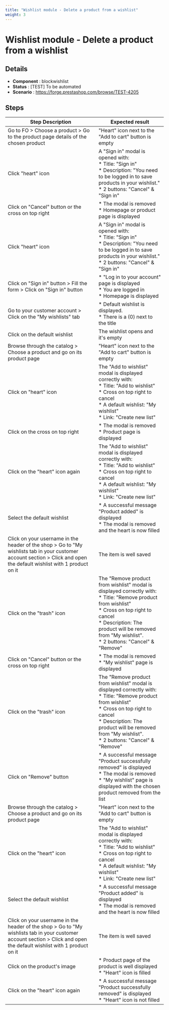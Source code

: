 ```yaml
---
title: "Wishlist module - Delete a product from a wishlist"
weight: 3
---
```


# Wishlist module - Delete a product from a wishlist
## Details
* **Component** : blockwishlist
* **Status** : [TEST] To be automated
* **Scenario** : https://forge.prestashop.com/browse/TEST-4205

## Steps
| Step Description | Expected result |
| ----- | ----- |
| Go to FO > Choose a product > Go to the product page details of the chosen product | "Heart" icon next to the "Add to cart" button is empty |
| Click "heart" icon | A "Sign in" modal is opened with:<br> * Title: "Sign in"<br> * Description: "You need to be logged in to save products in your wishlist."<br> * 2 buttons: "Cancel" & "Sign in" |
| Click on "Cancel" button or the cross on top right | * The modal is removed<br> * Homepage or product page is displayed |
| Click "heart" icon | A "Sign in" modal is opened with:<br> * Title: "Sign in"<br> * Description: "You need to be logged in to save products in your wishlist."<br> * 2 buttons: "Cancel" & "Sign in" |
| Click on "Sign in" button > Fill the form > Click on "Sign in" button | * "Log in to your account" page is displayed<br> * You are logged in<br> * Homepage is displayed |
| Go to your customer account > Click on the "My wishlists" tab | * Default wishlist is displayed.<br> * There is a (0) next to the title |
| Click on the default wishlist | The wishlist opens and it's empty |
| Browse through the catalog > Choose a product and go on its product page | "Heart" icon next to the "Add to cart" button is empty |
| Click on "heart" icon | The "Add to wishlist" modal is displayed correctly with:<br> * Title: "Add to wishlist"<br> * Cross on top right to cancel<br> * A default wishlist: "My wishlist"<br> * Link: "Create new list" |
| Click on the cross on top right | * The modal is removed<br> * Product page is displayed |
| Click on the "heart" icon again | The "Add to wishlist" modal is displayed correctly with:<br> * Title: "Add to wishlist"<br> * Cross on top right to cancel<br> * A default wishlist: "My wishlist"<br> * Link: "Create new list" |
| Select the default wishlist | * A successful message "Product added" is displayed<br> * The modal is removed and the heart is now filled |
| Click on your username in the header of the shop > Go to "My wishlists tab in your customer account section > Click and open the default wishlist with 1 product on it | The item is well saved |
| Click on the "trash" icon | The "Remove product from wishlist" modal is displayed correctly with:<br> * Title: "Remove product from wishlist"<br> * Cross on top right to cancel<br> * Description: The product will be removed from "My wishlist".<br> * 2 buttons: "Cancel" & "Remove" |
| Click on "Cancel" button or the cross on top right | * The modal is removed<br> * "My wishlist" page is displayed |
| Click on the "trash" icon | The "Remove product from wishlist" modal is displayed correctly with:<br> * Title: "Remove product from wishlist"<br> * Cross on top right to cancel<br> * Description: The product will be removed from "My wishlist".<br> * 2 buttons: "Cancel" & "Remove" |
| Click on "Remove" button | * A successful message "Product successfully removed" is displayed<br> * The modal is removed<br> * "My wishlist" page is displayed with the chosen product removed from the list |
| Browse through the catalog > Choose a product and go on its product page | "Heart" icon next to the "Add to cart" button is empty |
| Click on the "heart" icon | The "Add to wishlist" modal is displayed correctly with:<br> * Title: "Add to wishlist"<br> * Cross on top right to cancel<br> * A default wishlist: "My wishlist"<br> * Link: "Create new list" |
| Select the default wishlist | * A successful message "Product added" is displayed<br> * The modal is removed and the heart is now filled |
| Click on your username in the header of the shop > Go to "My wishlists tab in your customer account section > Click and open the default wishlist with 1 product on it | The item is well saved |
| Click on the product's image | * Product page of the product is well displayed<br> * "Heart" icon is filled |
| Click on the "heart" icon again | * A successful message "Product successfully removed" is displayed<br> * "Heart" icon is not filled |
